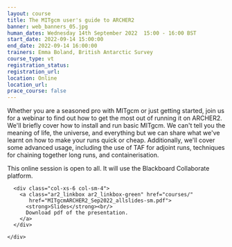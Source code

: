 ```yaml
---
layout: course
title: The MITgcm user's guide to ARCHER2
banner: web_banners_05.jpg
human_dates: Wednesday 14th September 2022  15:00 - 16:00 BST
start_date: 2022-09-14 15:00:00
end_date: 2022-09-14 16:00:00
trainers: Emma Boland, British Antarctic Survey
course_type: vt
registration_status:
registration_url:
location: Online
location_url:
prace_course: false
---
```


Whether you are a seasoned pro with MITgcm or just getting started, join us for a webinar to find out how to get the most out of running it on ARCHER2. We'll briefly cover how to install and run basic MITgcm. We can't tell you the meaning of life, the universe, and everything but we can share what we've learnt on how to make your runs quick or cheap. Additionally, we'll cover some advanced usage, including the use of TAF for adjoint runs, techniques for chaining together long runs, and containerisation.


This online session is open to all. It will use the Blackboard Collaborate platform.



<section id="service">
<!--
  <div class="row ">	

      <div class="col-xs-6 col-sm-4">
        <a class="ar2_linkbox ar2_linkbox-teal" 
          href="https://eu.bbcollab.com/guest/515c2fa43b744c63ad12772859154f31">
          <strong>Join Session</strong><br/>
          Join this online session in your browser
        </a>
      </div>

      <div class="col-xs-6 col-sm-4">
        <a class="ar2_linkbox ar2_linkbox-green" href="courses/"
           href="myevents.ics">
          <strong>Add to Calendar</strong><br/>
          Download ICS file to add this event to your calendar complete with join link
        </a>
      </div>

											
    </div>

-->



<h2><a name="video">Video</a></h2>

<div>

<iframe title="Video"  width="560" height="315" src="https://www.youtube.com/embed/-PJJfZ6Mm20" frameborder="0" allow="accelerometer; autoplay; encrypted-media; gyroscope; picture-in-picture" allowfullscreen></iframe>

</div>





<section id="service">
  <div class="container">
    <div class="row ">	


<!--
      <div class="col-xs-6 col-sm-4">
        <a class="ar2_linkbox ar2_linkbox-teal" href="  ">
          <strong>Transcript</strong><br/>
          Download a transcript of the video audio
        </a>
      </div>

-->

      <div class="col-xs-6 col-sm-4">
        <a class="ar2_linkbox ar2_linkbox-green" href="courses/"
           href="MITgcmARCHER2_Sep2022_allslides-sm.pdf">
          <strong>Slides</strong><br/>
          Download pdf of the presentation.
        </a>
      </div>
										
    </div>
  </div>
</section>

